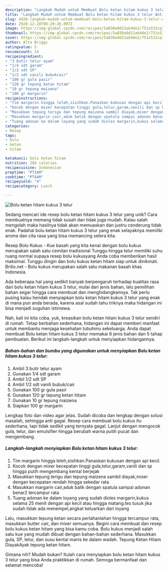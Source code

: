 ```yaml
---
description: "Langkah Mudah untuk Membuat Bolu ketan hitam kukus 3 telur Anti Gagal"
title: "Langkah Mudah untuk Membuat Bolu ketan hitam kukus 3 telur Anti Gagal"
slug: 4928-langkah-mudah-untuk-membuat-bolu-ketan-hitam-kukus-3-telur-anti-gagal
date: 2020-12-28T08:29:28.097Z
image: https://img-global.cpcdn.com/recipes/5a838a9d21ab4de2/751x532cq70/bolu-ketan-hitam-kukus-3-telur-foto-resep-utama.jpg
thumbnail: https://img-global.cpcdn.com/recipes/5a838a9d21ab4de2/751x532cq70/bolu-ketan-hitam-kukus-3-telur-foto-resep-utama.jpg
cover: https://img-global.cpcdn.com/recipes/5a838a9d21ab4de2/751x532cq70/bolu-ketan-hitam-kukus-3-telur-foto-resep-utama.jpg
author: Alta Briggs
ratingvalue: 5
reviewcount: 14
recipeingredient:
- "3 butir telur ayam"
- "1/4 sdt garam"
- "1/2 sdt SP"
- "1/2 sdt vanili bubukcair"
- "100 gr gula pasir"
- "120 gr tepung ketan hitam"
- "10 gr tepung maizena"
- "100 gr margarin"
recipeinstructions:
- "Tim margarin hingga leleh,sisihkan.Panaskan kukusan dengan api kecil."
- "Kocok dengan mixer kecepatan tinggi gula,telur,garam,vanili dan sp hingga putih mengembang kental berjejak"
- "Masukkan tepung terigu dan tepung maizena sambil diayak,mixer dengan kecepatan rendah hingga sekedar rata"
- "Masukkan margarin cair,aduk balik dengan spatula sampai adonan benar2 tercampur rata"
- "Tuang adonan ke dalam loyang yang sudah dioles margarin,kukus selama 25 menit dengan api kecil atau hingga matang.tes tusuk jika sudah tidak ada menempel,angkat keluarkan dari loyang"
categories:
- Resep
tags:
- bolu
- ketan
- hitam

katakunci: bolu ketan hitam 
nutrition: 268 calories
recipecuisine: Indonesian
preptime: "PT16M"
cooktime: "PT44M"
recipeyield: "4"
recipecategory: Lunch

---
```



![Bolu ketan hitam kukus 3 telur](https://img-global.cpcdn.com/recipes/5a838a9d21ab4de2/751x532cq70/bolu-ketan-hitam-kukus-3-telur-foto-resep-utama.jpg)

Sedang mencari ide resep bolu ketan hitam kukus 3 telur yang unik? Cara membuatnya memang tidak susah dan tidak juga mudah. Kalau salah mengolah maka hasilnya tidak akan memuaskan dan justru cenderung tidak enak. Padahal bolu ketan hitam kukus 3 telur yang enak selayaknya memiliki aroma dan cita rasa yang bisa memancing selera kita.

Resep Bolu Kukus - Kue basah yang kita kenal dengan bolu kukus merupakan salah satu cemilan tradisional Tunggu hingga telur memiliki suhu ruang normal supaya resep bolu kukusyang Anda coba memberikan hasil maksimal. Tunggu dingin dan bolu kukus ketan hitam siap untuk dinikmati. Brilio.net - Bolu kukus merupakan salah satu makanan basah khas Indonesia.

Ada beberapa hal yang sedikit banyak berpengaruh terhadap kualitas rasa dari bolu ketan hitam kukus 3 telur, mulai dari jenis bahan, lalu pemilihan bahan segar hingga cara membuat dan menghidangkannya. Tak perlu pusing kalau hendak menyiapkan bolu ketan hitam kukus 3 telur yang enak di mana pun anda berada, karena asal sudah tahu triknya maka hidangan ini bisa menjadi suguhan istimewa.


Nah, kali ini kita coba, yuk, kreasikan bolu ketan hitam kukus 3 telur sendiri di rumah. Tetap berbahan sederhana, hidangan ini dapat memberi manfaat untuk membantu menjaga kesehatan tubuhmu sekeluarga. Anda dapat membuat Bolu ketan hitam kukus 3 telur memakai 8 jenis bahan dan 5 tahap pembuatan. Berikut ini langkah-langkah untuk menyiapkan hidangannya.

<!--inarticleads1-->

##### Bahan-bahan dan bumbu yang digunakan untuk menyiapkan Bolu ketan hitam kukus 3 telur:

1. Ambil 3 butir telur ayam
1. Gunakan 1/4 sdt garam
1. Ambil 1/2 sdt SP
1. Ambil 1/2 sdt vanili bubuk/cair
1. Gunakan 100 gr gula pasir
1. Gunakan 120 gr tepung ketan hitam
1. Gunakan 10 gr tepung maizena
1. Siapkan 100 gr margarin


Lengkap foto dan video agar jelas. Sudah dicoba dan lengkap dengan solusi masalah, sehingga anti gagal. Resep cara membuat bolu kukus itu sederhana, tapi tidak sedikit yang ternyata gagal. Lanjut dengan mengocok gula, telur, dan emulsifier hingga berubah warna putih pucat dan mengembang. 

<!--inarticleads2-->

##### Langkah-langkah menyiapkan Bolu ketan hitam kukus 3 telur:

1. Tim margarin hingga leleh,sisihkan.Panaskan kukusan dengan api kecil.
1. Kocok dengan mixer kecepatan tinggi gula,telur,garam,vanili dan sp hingga putih mengembang kental berjejak
1. Masukkan tepung terigu dan tepung maizena sambil diayak,mixer dengan kecepatan rendah hingga sekedar rata
1. Masukkan margarin cair,aduk balik dengan spatula sampai adonan benar2 tercampur rata
1. Tuang adonan ke dalam loyang yang sudah dioles margarin,kukus selama 25 menit dengan api kecil atau hingga matang.tes tusuk jika sudah tidak ada menempel,angkat keluarkan dari loyang


Lalu, masukkan tepung ketan secara perlahanlahan hingga tercampur rata, masukkan butter cair, dan mixer semuanya. Begini cara membuat dan resep bolu kukus ketan hitam yang bisa kamu coba. Bolu kukus menjadi salah satu kue yang mudah dibuat dengan bahan-bahan sederhana. Masukkan gula, SP, telur, dan susu kental manis ke dalam wadah. Tepung Ketan Hitam DiayakAyak tepung ketan hitam. 

Gimana nih? Mudah bukan? Itulah cara menyiapkan bolu ketan hitam kukus 3 telur yang bisa Anda praktikkan di rumah. Semoga bermanfaat dan selamat mencoba!
